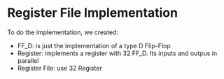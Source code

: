 # Register File Implementation

To do the implementation, we created:
- FF_D: is just the implementation of a type D Flip-Flop 
- Register: implements a register with 32 FF_D. Its inputs and outpus in parallel
- Register File: use 32 Register
